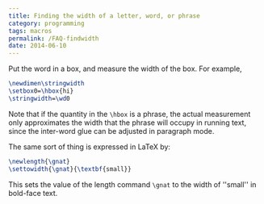 ```yaml
---
title: Finding the width of a letter, word, or phrase
category: programming
tags: macros
permalink: /FAQ-findwidth
date: 2014-06-10
---
```


Put the word in a box, and measure the width of the box. For example,
```latex
\newdimen\stringwidth
\setbox0=\hbox{hi}
\stringwidth=\wd0
```
Note that if the quantity in the `\hbox` is a phrase, the actual
measurement only approximates the width that the phrase will occupy in
running text, since the inter-word glue can be adjusted in paragraph
mode.

The same sort of thing is expressed in LaTeX by:
```latex
\newlength{\gnat}
\settowidth{\gnat}{\textbf{small}}
```
This sets the value of the length command `\gnat` to the width of ''small''
in bold-face text.

